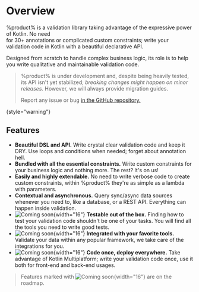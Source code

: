 # Overview

%product% is a validation library taking advantage of the expressive power of Kotlin. No need \
for 30+ annotations or complicated custom constraints; write your validation code in Kotlin with a beautiful declarative
API.

Designed from scratch to handle complex business logic, its role is to help you write qualitative and maintainable
validation code.

> %product% is under development and, despite being heavily tested, its API isn't yet stabilized; _breaking changes
> might happen on minor releases._ However, we will always provide migration guides.
>
> Report any issue or bug <a href="%github_product_url%">in the GitHub repository.</a>

{style="warning"}

## Features

- **Beautiful DSL and API.** Write crystal clear validation code and keep it <tooltip term="DRY">DRY</tooltip>. Use
  loops and conditions when needed; forget about annotation hell.
- **Bundled with all the essential constraints.** Write custom constraints for your business logic and nothing more. The
  rest? It's on us!
- **Easily and highly extendable.** No need to write verbose code to create custom constraints, within %product% they're
  as simple as a lambda with parameters.
- **Contextual and asynchronous.** Query sync/async data sources whenever you need to, like a database, or a REST API.
  Everything can happen inside validation.
- ![Coming soon](clock.png){width="16"} **Testable out of the box.** Finding how to test your validation code shouldn't
  be one of your tasks. You will find all the tools you need to write good tests.
- ![Coming soon](clock.png){width="16"} **Integrated with your favorite tools.** Validate your data within any popular
  framework, we take care of the integrations for you.
- ![Coming soon](clock.png){width="16"} **Code once, deploy everywhere.** Take advantage of Kotlin Multiplatform; write
  your validation code once, use it both for front-end and back-end usages.

> Features marked with ![Coming soon](clock.png){width="16"} are on the roadmap.
